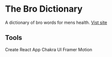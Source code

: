 # The Bro Dictionary

A dictionary of bro words for mens health. [Vist site](https://georgewrmarshall.github.io/the-bro-dictionary/)

## Tools

Create React App
Chakra UI
Framer Motion
